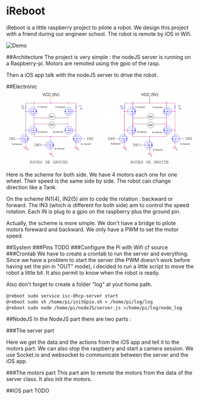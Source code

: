 # iReboot
iReboot is a little raspberry project to pilote a robot. We design this project with a friend during our engineer school. The robot is remote by iOS in Wifi.

![Demo](img.demo.gif)

##Architecture
The project is very simple : the nodeJS server is running on a Raspberry-pi. Motors are remoted using the gpio of the rasp.

Then a iOS app talk with the nodeJS server to drive the robot.

##Electronic
![Electronic Scheme](img/electronics.png)

Here is the scheme for both side. We have 4 motors each one for one wheel. Their speed is the same side by side. The robot can change direction like a Tank.

On the scheme IN1(4), IN2(5) aim to code the rotation : backward or forward. The IN3 (which is different for both side) aim to control the speed rotation. Each IN is plug to a gpio on the raspberry plus the ground pin.

Actually, the scheme is more simple. We don't have a bridge to pilote motors foreward and backward. We only have a PWM to set the motor speed.

##System
###Pins
TODO
###Configure the Pi with Wifi
cf source
###Crontab
We have to create a crontab to run the server and everything. Since we have a problem to start the server (the PWM doesn't work before having set the pin in "OUT" mode), i decided to run a little script to move the robot a little bit. It also permit to know when the robot is ready.

Also don't forget to create a folder "log" at yout home path.

```
@reboot sudo service isc-dhcp-server start
@reboot sudo sh /home/pi/initGpio.sh > /home/pi/log/log
@reboot sudo node /home/pi/nodeJS/server.js >/home/pi/log/node_log

```

##NodeJS
In the NodeJS part there are two parts :

###The server part

Here we get the data and the actions from the iOS app and tell it to the motors part. We can also stop the raspberry and start a camera session. We use Socket.io and websocket to communicate between the server and the iOS app.

###The motors part
This part aim to remote the motors from the data of the server class. It also init the motors.

##iOS part
TODO
